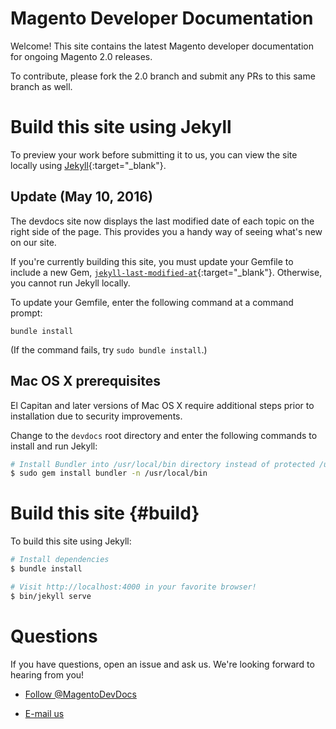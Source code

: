 # Magento Developer Documentation

Welcome! This site contains the latest Magento developer documentation for ongoing Magento 2.0 releases.

To contribute, please fork the 2.0 branch and submit any PRs to this same branch as well.

# Build this site using Jekyll
To preview your work before submitting it to us, you can view the site locally using [Jekyll](https://jekyllrb.com){:target="_blank"}.

## Update (May 10, 2016)
The devdocs site now displays the last modified date of each topic on the right side of the page. This provides you a handy way of seeing what's new on our site.

If you're currently building this site, you must update your Gemfile to include a new Gem, [`jekyll-last-modified-at`](https://github.com/gjtorikian/jekyll-last-modified-at){:target="_blank"}. Otherwise, you cannot run Jekyll locally.

To update your Gemfile, enter the following command at a command prompt:

	bundle install

(If the command fails, try `sudo bundle install`.) 

## Mac OS X prerequisites

El Capitan and later versions of Mac OS X require additional steps prior to installation due to security improvements.

Change to the `devdocs` root directory and enter the following commands to install and run Jekyll:

```bash
# Install Bundler into /usr/local/bin directory instead of protected /usr/bin
$ sudo gem install bundler -n /usr/local/bin
```

# Build this site {#build}

To build this site using Jekyll:

```bash
# Install dependencies
$ bundle install

# Visit http://localhost:4000 in your favorite browser!
$ bin/jekyll serve
```

# Questions
If you have questions, open an issue and ask us. We're looking forward to hearing from you!

*	<a href="https://twitter.com/MagentoDevDocs" class="twitter-follow-button" data-show-count="false">Follow @MagentoDevDocs</a>

*	<a href="mailto:DL-Magento-Doc-Feedback@magento.com">E-mail us</a>

